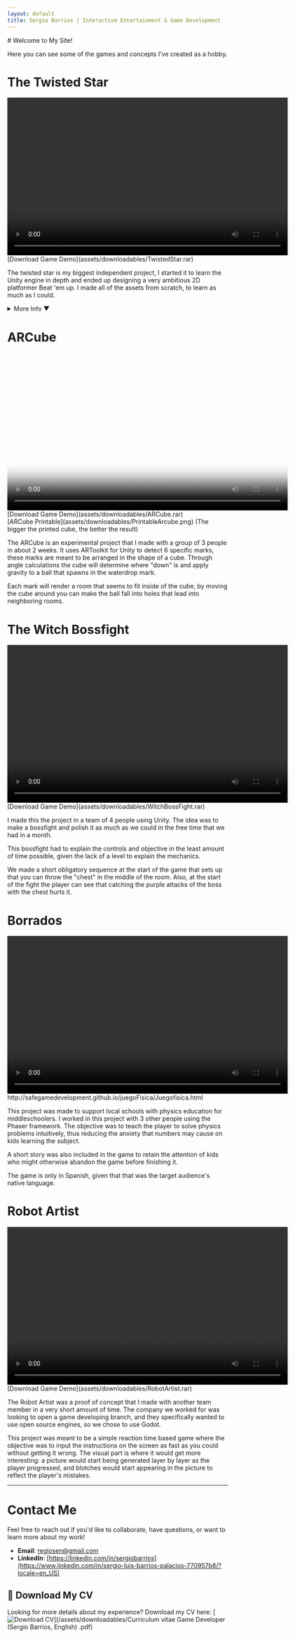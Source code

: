 ```yaml
---
layout: default
title: Sergio Barrios | Interactive Entertainment & Game Development
---
```

<link rel="stylesheet" href="{{ "/assets/mainPageExtraStyles.css" | relative_url }}">
# Welcome to My Site!

Here you can see some of the games and concepts I've created as a hobby. 

# The Twisted Star
<video width="640" height="360" controls>
  <source src="/assets/videos/Twisted Star Edited Video.mp4" type="video/mp4">
  Your browser does not support the video tag.
</video>
[Download Game Demo](assets/downloadables/TwistedStar.rar)

The twisted star is my biggest independent project, I started it to learn the Unity engine in depth and ended up designing a very ambitious 2D platformer Beat 'em up.
I made all of the assets from scratch, to learn as much as I could. 
<details>
  <summary class="more-info-summary">More Info &#x25BC;</summary>
  <h2>Mechanics</h2>

  <p>I implemented basic 2D platformer mechanics to allow the player some sense of familiarity with the controls, jumping, collectibles, a lifebar and different movement methods like dashing and swinging.
But the main mechanic of this game was what I called the "combo system". Normally, a "combo system" is something one would find in a classic Fighting game, where a combo is a link of quick moves that aren't countered in a short amount of time. 
In the case of this project the "combo system" was instead to not repeat the same attack while you have others available to use, time not mattering. </p>

   <p>Every time that you use an attack that you haven't used before in this combo, the combo meter is raised by 1, and once you repeat an attack, it becomes 0 again. The combo meter is what defines how much damage you do. 
The idea of this mechanic was to make moves that are wildly different from each other so the player had to think fast to keep good damage going, otherwise, the enemies would be hard to defeat.
To add to this gameplay, if you use up all the attacks from one of your weapons, you get a "Set Bonus", which varies depending on the weapon. When you use all the attacks of the sword, your other weapons can hit several opponents at once, 
the whip set bonus makes your other weapons hitbox larger and the hammer gives your other weapons knockback.</p>

  <h2>Story</h2>

  <p>I made a dialogue system with portraits and expressions to convey the story of the game. The main idea was to make this game have hard hitting dramatic moments but generally have an optimistic tone. 
I made two characters that were meant to have different motivations but generally go through the same levels, this way, one could learn new things about the world with a second playthrough or if 
another person was playing the game with the other character the information could be shared.</p>

  <h2>Art</h2>

  <p>The idea for the game was to make it pixel art, however, I also thought that limiting the pallet as much as possible could give the game a realtively unique look. </p>
</details>

# ARCube

<video width="640" height="360" controls poster="/assets/images/ARCubeVideoThumbnail.png">
  <source src="/assets/videos/ARCubeVidPresentation.mp4" type="video/mp4">
  Your browser does not support the video tag.
</video>
[Download Game Demo](assets/downloadables/ARCube.rar)
<br/>
[ARCube Printable](assets/downloadables/PrintableArcube.png)
(The bigger the printed cube, the better the result)


<p>The ARCube is an experimental project that I made with a group of 3 people in about 2 weeks. It uses ARToolkit for Unity to detect 6 specific marks, these marks are meant to be arranged in the shape of a cube. 
Through angle calculations the cube will determine where "down" is and apply gravity to a ball that spawns in the waterdrop mark.</p>
<p>
Each mark will render a room that seems to fit inside of the cube, by moving the cube around you can make the ball fall into holes that lead into neighboring rooms.
</p>

# The Witch Bossfight

<video width="640" height="360" controls>
  <source src="/assets/videos/WitchBossFight.mp4" type="video/mp4">
  Your browser does not support the video tag.
</video>
[Download Game Demo](assets/downloadables/WitchBossFight.rar)
<p>I made this the project in a team of 4 people using Unity. The idea was to make a bossfight and polish it as much as we could in the free time that we had in a month. </p>
<p>This bossfight had to explain the controls and objective in the least amount of time possible, given the lack of a level to explain the mechanics.</p> 
<p>We made a short obligatory sequence at the start of the game that sets up that you can throw the "chest" in the middle 
of the room. Also, at the start of the fight the player can see that catching the purple attacks of the boss with the chest hurts it.</p>
  
# Borrados

<video width="640" height="360" controls>
  <source src="/assets/videos/Borrados.mp4" type="video/mp4">
  Your browser does not support the video tag.
</video>
http://safegamedevelopment.github.io/juegoFisica/Juegofisica.html

<p>This project was made to support local schools with physics education for middleschoolers. I worked in this project with 3 other people using the Phaser framework. The objective was to teach the player
to solve physics problems intuitively, thus reducing the anxiety that numbers may cause on kids learning the subject.</p>
<p>A short story was also included in the game to retain the attention of kids who might otherwise abandon the game before finishing it.</p>
<p>The game is only in Spanish, given that that was the target audience's native language.</p>

# Robot Artist

<video width="640" height="360" controls>
  <source src="/assets/videos/ArtistRobot.mp4" type="video/mp4">
  Your browser does not support the video tag.
</video>
[Download Game Demo](assets/downloadables/RobotArtist.rar)

<p>The Robot Artist was a proof of concept that I made with another team member in a very short amount of time. The company we worked for was looking to open a game developing branch, and they specifically wanted to use open source engines, so we chose to use Godot.</p>
<p>This project was meant to be a simple reaction time based game where the objective was to input the instructions on the screen as fast as you could without getting it wrong. The visual part is where it would get more interesting: a picture would start being generated layer by layer as the player progressed, and blotches would start appearing in the picture to reflect the player's mistakes.</p>


---

# Contact Me

Feel free to reach out if you'd like to collaborate, have questions, or want to learn more about my work!

- **Email**: [regiosen@gmail.com](mailto:regiosen@gmail.com)
- **LinkedIn**: [https://linkedin.com/in/sergiobarrios](https://www.linkedin.com/in/sergio-luis-barrios-palacios-770957b8/?locale=en_US)

## 📄 Download My CV

Looking for more details about my experience? Download my CV here:
[![Download CV](https://img.shields.io/badge/Download-CV-blue?style=for-the-badge&logo=adobeacrobatreader)](/assets/downloadables/Curriculum vitae Game Developer (Sergio Barrios, English) .pdf)
